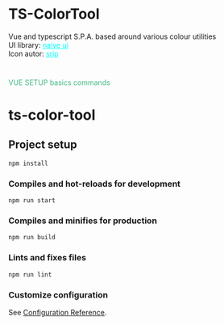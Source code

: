 # TS-ColorTool
Vue and typescript  S.P.A. based around various colour utilities
<br>
UI library: <a style="color:cyan" href="https://www.naiveui.com/en-US/os-theme" target="_blank">naive ui</a>
<br>
Icon autor: <a style="color:cyan" href="https://www.flaticon.com/authors/srip" target="_blank">srip</a>
<br>
<br>
###
<span style="color:#42b983;">VUE SETUP basics commands</span>
# ts-color-tool

## Project setup
```
npm install
```

### Compiles and hot-reloads for development
```
npm run start
```

### Compiles and minifies for production
```
npm run build
```

### Lints and fixes files
```
npm run lint
```

### Customize configuration
See [Configuration Reference](https://cli.vuejs.org/config/).
